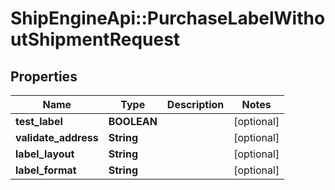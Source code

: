 # ShipEngineApi::PurchaseLabelWithoutShipmentRequest

## Properties
Name | Type | Description | Notes
------------ | ------------- | ------------- | -------------
**test_label** | **BOOLEAN** |  | [optional] 
**validate_address** | **String** |  | [optional] 
**label_layout** | **String** |  | [optional] 
**label_format** | **String** |  | [optional] 


